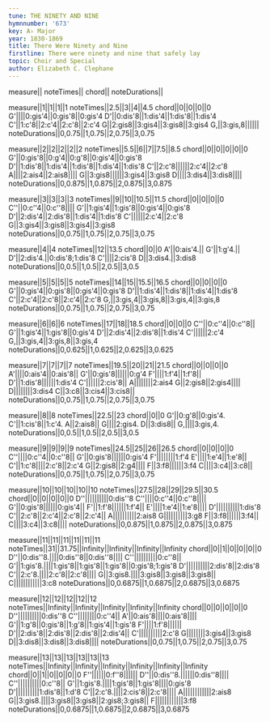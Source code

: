 ```yaml
---
tune: THE NINETY AND NINE
hymnnumber: '673'
key: A♭ Major
year: 1830-1869
title: There Were Ninety and Nine
firstline: There were ninety and nine that safely lay
topic: Choir and Special
author: Elizabeth C. Clephane
---
```

measure||
noteTimes||
chord||
noteDurations||

measure||1||1||1||1
noteTimes||2.5||3||4||4.5
chord||0||0||0||0
G'||||0:gis'4||0:gis'8||0:gis'4
D'||0:dis'8||1:dis'4||1:dis'8||1:dis'4
C'||1:c'8||2:c'4||2:c'8||2:c'4
G||2:gis8||3:gis4||3:gis8||3:gis4
G,||3:gis,8||||||
noteDurations||0,0.75||1,0.75||2,0.75||3,0.75

measure||2||2||2||2||2
noteTimes||5.5||6||7||7.5||8.5
chord||0||0||0||0||0
G'||0:gis'8||0:g'4||0:g'8||0:gis'4||0:gis'8
D'||1:dis'8||1:dis'4||1:dis'8||1:dis'4||1:dis'8
C'||2:c'8||||||2:c'4||2:c'8
A||||2:ais4||2:ais8||||
G||3:gis8||||||3:gis4||3:gis8
D||||3:dis4||3:dis8||||
noteDurations||0,0.875||1,0.875||2,0.875||3,0.875

measure||3||3||3||3
noteTimes||9||10||10.5||11.5
chord||0||0||0||0
C''||0:c''4||0:c''8||||
G'||1:gis'4||1:gis'8||0:gis'4||0:gis'8
D'||2:dis'4||2:dis'8||1:dis'4||1:dis'8
C'||||||2:c'4||2:c'8
G||3:gis4||3:gis8||3:gis4||3:gis8
noteDurations||0,0.75||1,0.75||2,0.75||3,0.75

measure||4||4
noteTimes||12||13.5
chord||0||0
A'||0:ais'4.||
G'||1:g'4.||
D'||2:dis'4.||0:dis'8;1:dis'8
C'||||2:cis'8
D||3:dis4.||3:dis8
noteDurations||0,0.5||1,0.5||2,0.5||3,0.5

measure||5||5||5||5
noteTimes||14||15||15.5||16.5
chord||0||0||0||0
G'||0:gis'4||0:gis'8||0:gis'4||0:gis'8
D'||1:dis'4||1:dis'8||1:dis'4||1:dis'8
C'||2:c'4||2:c'8||2:c'4||2:c'8
G,||3:gis,4||3:gis,8||3:gis,4||3:gis,8
noteDurations||0,0.75||1,0.75||2,0.75||3,0.75

measure||6||6||6
noteTimes||17||18||18.5
chord||0||0||0
C''||0:c''4||0:c''8||
G'||1:gis'4||1:gis'8||0:gis'4
D'||2:dis'4||2:dis'8||1:dis'4
C'||||||2:c'4
G,||3:gis,4||3:gis,8||3:gis,4
noteDurations||0,0.625||1,0.625||2,0.625||3,0.625

measure||7||7||7||7
noteTimes||19.5||20||21||21.5
chord||0||0||0||0
A'||||0:ais'4||0:ais'8||
G'||0:gis'8||||||0:g'4
F'||||1:f'4||1:f'8||
D'||1:dis'8||||||1:dis'4
C'||||||2:cis'8||
A||||||||2:ais4
G||2:gis8||2:gis4||||
D||||||||3:dis4
C||3:c8||3:cis4||3:cis8||
noteDurations||0,0.75||1,0.75||2,0.75||3,0.75

measure||8||8
noteTimes||22.5||23
chord||0||0
G'||0:g'8||0:gis'4.
C'||1:cis'8||1:c'4.
A||2:ais8||
G||||2:gis4.
D||3:dis8||
G,||||3:gis,4.
noteDurations||0,0.5||1,0.5||2,0.5||3,0.5

measure||9||9||9||9
noteTimes||24.5||25||26||26.5
chord||0||0||0||0
C''||||0:c''4||0:c''8||
G'||0:gis'8||||||0:gis'4
F'||||||||1:f'4
E'||||1:e'4||1:e'8||
C'||1:c'8||||2:c'8||2:c'4
G||2:gis8||2:g4||||
F||3:f8||||||3:f4
C||||3:c4||3:c8||
noteDurations||0,0.75||1,0.75||2,0.75||3,0.75

measure||10||10||10||10||10
noteTimes||27.5||28||29||29.5||30.5
chord||0||0||0||0||0
D''||||||||||0:dis''8
C''||||0:c''4||0:c''8||||
G'||0:gis'8||||||0:gis'4||
F'||1:f'8||||||1:f'4||
E'||||1:e'4||1:e'8||||
D'||||||||||1:dis'8
C'||2:c'8||2:c'4||2:c'8||2:c'4||
A||||||||||2:ais8
G||||||||||3:g8
F||3:f8||||||3:f4||
C||||3:c4||3:c8||||
noteDurations||0,0.875||1,0.875||2,0.875||3,0.875

measure||11||11||11||11||11||11
noteTimes||31||31.75||Infinity||Infinity||Infinity||Infinity
chord||0||1||0||0||0||0
D''||0:dis''8.||||0:dis''8||0:dis''8||||
C''||||||||||0:c''8||
G'||1:gis'8.||||1:gis'8||1:gis'8||1:gis'8||0:gis'8;1:gis'8
D'||||||||||2:dis'8||2:dis'8
C'||2:c'8.||||2:c'8||2:c'8||||
G||3:gis8.||||3:gis8||3:gis8||3:gis8||
C||||||||||||3:c8
noteDurations||0,0.6875||1,0.6875||2,0.6875||3,0.6875

measure||12||12||12||12||12
noteTimes||Infinity||Infinity||Infinity||Infinity||Infinity
chord||0||0||0||0||0
D''||||||||||0:dis''8
C''||||||||0:c''4||
A'||0:ais'8||||0:ais'8||||
G'||1:g'8||0:gis'8||1:g'8||1:gis'4||1:gis'8
F'||||1:f'8||||||
D'||2:dis'8||2:dis'8||2:dis'8||2:dis'4||
C'||||||||||2:c'8
G||||||||3:gis4||3:gis8
D||3:dis8||3:dis8||3:dis8||||
noteDurations||0,0.75||1,0.75||2,0.75||3,0.75

measure||13||13||13||13||13||13
noteTimes||Infinity||Infinity||Infinity||Infinity||Infinity||Infinity
chord||0||1||0||0||0||0
F''||||||0:f''8||||||
D''||0:dis''8.||||||0:dis''8||||
C''||||||||||0:c''8||
G'||1:gis'8.||||1:gis'8||1:gis'8||||0:gis'8
D'||||||||||1:dis'8||1:d'8
C'||2:c'8.||||2:cis'8||2:c'8||||
A||||||||||||2:ais8
G||3:gis8.||||3:gis8||3:gis8||2:gis8;3:gis8||
F||||||||||||3:f8
noteDurations||0,0.6875||1,0.6875||2,0.6875||3,0.6875

